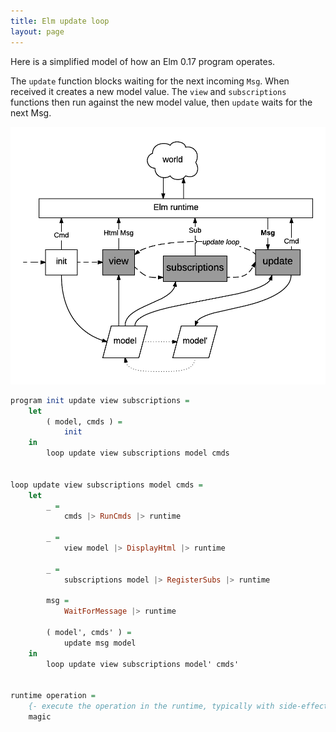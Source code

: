 ```yaml
---
title: Elm update loop
layout: page
---
```


Here is a simplified model of how an Elm 0.17 program operates.

The `update` function blocks waiting for the next incoming `Msg`. When received it creates a new model value. The `view` and `subscriptions` functions then run against the new model value, then `update` waits for the next Msg.


<!-- https://www.lucidchart.com/documents/edit/e84d384b-ff47-4549-bb18-df124af6bbae -->

![update loop](updateloop.png)

```haskell
program init update view subscriptions =
    let
        ( model, cmds ) =
            init
    in
        loop update view subscriptions model cmds


loop update view subscriptions model cmds =
    let
        _ =
            cmds |> RunCmds |> runtime

        _ =
            view model |> DisplayHtml |> runtime

        _ =
            subscriptions model |> RegisterSubs |> runtime

        msg =
            WaitForMessage |> runtime

        ( model', cmds' ) =
            update msg model
    in
        loop update view subscriptions model' cmds'


runtime operation =
    {- execute the operation in the runtime, typically with side-effects -}
    magic
```
